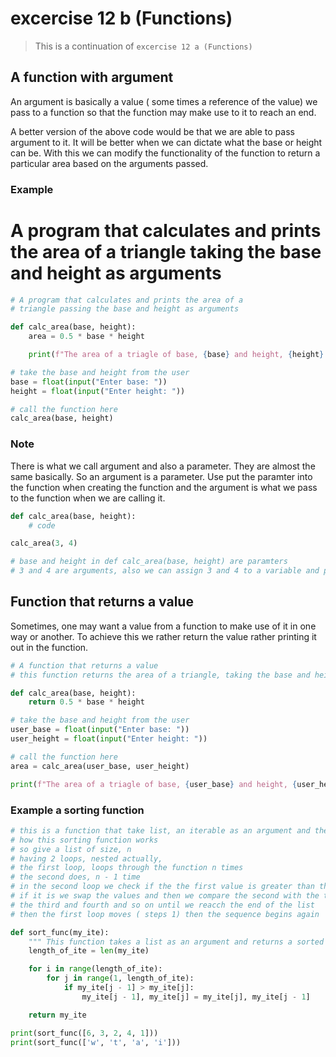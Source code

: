 # excercise 12 b (Functions)

> This is a continuation of `excercise 12 a (Functions)` 

## A function with argument

An argument is basically a value ( some times a reference of the value) we pass to a function so that the function may make use to it to reach an end.

A better version of the above code would be that we are able to pass argument to it. It will be better when we can dictate what the base or height can be. With this we can modify the functionality of the function to return a particular area based on the arguments passed.

### Example

# A program that calculates and prints the area of a triangle taking the base and height as arguments

``` python
# A program that calculates and prints the area of a 
# triangle passing the base and height as arguments

def calc_area(base, height):
    area = 0.5 * base * height

    print(f"The area of a triagle of base, {base} and height, {height} is {area}")

# take the base and height from the user
base = float(input("Enter base: "))
height = float(input("Enter height: "))

# call the function here
calc_area(base, height)

```

### Note

There is what we call argument and also a parameter. They are almost the same basically. So an argument is a parameter. Use put the paramter into the function when creating the function and the argument is what we pass to the function when we are calling it.

``` python
def calc_area(base, height):
    # code

calc_area(3, 4)

# base and height in def calc_area(base, height) are paramters
# 3 and 4 are arguments, also we can assign 3 and 4 to a variable and pass the variables as argument instead.
```

## Function that returns a value

Sometimes, one may want a value from a function to make use of it in one way or another. To achieve this we rather return the value rather printing it out in the function.

``` python
# A function that returns a value
# this function returns the area of a triangle, taking the base and height as arguments

def calc_area(base, height):
    return 0.5 * base * height

# take the base and height from the user
user_base = float(input("Enter base: "))
user_height = float(input("Enter height: "))

# call the function here
area = calc_area(user_base, user_height)

print(f"The area of a triagle of base, {user_base} and height, {user_height} is {area}")
```

### Example a sorting function

``` python
# this is a function that take list, an iterable as an argument and them sorts it
# how this sorting function works
# so give a list of size, n
# having 2 loops, nested actually,
# the first loop, loops through the function n times
# the second does, n - 1 time
# in the second loop we check if the the first value is greater than the second value
# if it is we swap the values and then we compare the second with the third and then
# the third and fourth and so on until we reacch the end of the list
# then the first loop moves ( steps 1) then the sequence begins again

def sort_func(my_ite):
    """ This function takes a list as an argument and returns a sorted version of it """
    length_of_ite = len(my_ite)

    for i in range(length_of_ite):
        for j in range(1, length_of_ite):
            if my_ite[j - 1] > my_ite[j]:
                my_ite[j - 1], my_ite[j] = my_ite[j], my_ite[j - 1]

    return my_ite

print(sort_func([6, 3, 2, 4, 1]))
print(sort_func(['w', 't', 'a', 'i']))
```

